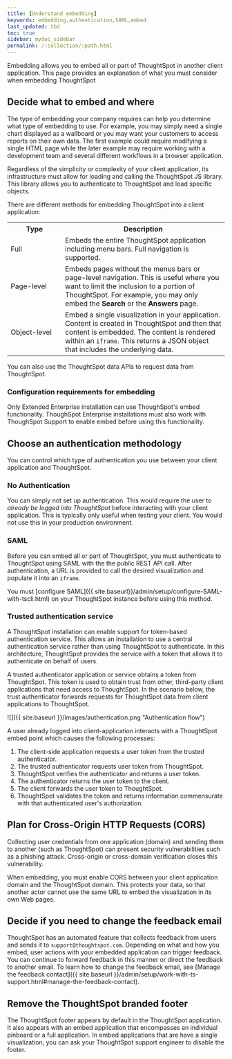```yaml
---
title: [Understand embedding]
keywords: embedding,authentication,SAML,embed
last_updated: tbd
toc: true
sidebar: mydoc_sidebar
permalink: /:collection/:path.html
---
```

Embedding allows you to embed all or part of ThoughtSpot in another client
application. This page provides an explanation of what you must
consider when embedding ThoughtSpot

## Decide what to embed and where

The type of embedding your company requires can help you determine what type of
embedding to use. For example, you may simply need a single chart displayed as a
wallboard or you may want your customers to access reports on their own data.
The first example could require modifying a single HTML page while the later
example may require working with a development team and several different
workflows in a browser application.

Regardless of the simplicity or complexity of your client application, its
infrastructure must allow for loading and calling the ThoughtSpot JS library.
This library allows you to authenticate to ThoughtSpot and load specific
objects.

There are different methods for embedding ThoughtSpot into a client application:

<table>
<colgroup>
   <col style="width:25%">
   <col style="width:75%">
</colgroup>
  <tr>
    <th>Type</th>
    <th>Description</th>
  </tr>
  <tr>
    <td>Full</td>
    <td>Embeds the entire ThoughtSpot application including menu bars. Full navigation is supported.</td>
  </tr>
  <tr>
    <td>Page-level</td>
    <td>Embeds pages without the menus bars or page-level navigation. This is useful where you want to limit the inclusion to a portion of ThoughtSpot. For example, you may only embed the <strong>Search</strong> or the <strong>Answers</strong> page.</td>
  </tr>
  <tr>
    <td>Object-level</td>
    <td>Embed a single visualization in your application. Content is created in ThoughtSpot and then that content is embedded. The content is rendered within an <code>iframe</code>. This returns a JSON object that includes the underlying data.</td>
  </tr>
</table>

You can also use the ThoughtSpot data APIs to request data from ThoughtSpot.

### Configuration requirements for embedding

Only Extended Enterprise installation can use ThoughSpot's embed functionality.
ThoughSpot Enterprise installations must also work with ThoughSpot Support to
enable embed before using this functionality.


## Choose an authentication methodology

You can control which type of authentication you use between your client
application and ThoughtSpot.

### No Authentication

You can simply not set up authentication. This would require the user to
_already be logged into ThoughtSpot_ before interacting with your client
application. This is typically only useful when testing your client. You would
not use this in your production environment.

### SAML

Before you can embed all or part of ThoughtSpot, you must authenticate to
ThoughtSpot using SAML with the the public REST API call. After authentication,
a URL is provided to call the desired visualization and populate it into an
`iframe`.

You must [configure SAML]({{
site.baseurl}}/admin/setup/configure-SAML-with-tscli.html) on your ThoughtSpot
instance before using this method.

### Trusted authentication service

A ThoughtSpot installation can enable support for token-based authentication
service. This allows an installation to use a central authentication service
rather than using ThoughtSpot to authenticate. In this architecture, ThoughtSpot
provides the service with a token that allows it to authenticate on behalf of
users.

A trusted authenticator application or service obtains a token from ThoughtSpot.
This token is used to obtain trust from other, third-party client applications
that need access to ThoughtSpot. In the scenario below, the trust authenticator
forwards requests for ThoughtSpot data from client applications to ThoughtSpot.

![]({{ site.baseurl }}/images/authentication.png "Authentication flow")


A user already logged into client-application interacts with a ThoughtSpot embed
point which causes the following processes:

1. The client-side application requests a user token from the trusted authenticator.
2. The trusted authenticator requests user token from ThoughtSpot.
3. ThoughtSpot verifies the authenticator and returns a user token.
4. The authenticator returns the user token to the client.
5. The client forwards the user token to ThoughtSpot.
6. ThoughtSpot validates the token and returns information commensurate with that authenticated user's authorization.


## Plan for Cross-Origin HTTP Requests (CORS)

Collecting user credentials from one application (domain) and sending them to
another (such as ThoughtSpot) can present security vulnerabilities such as a
phishing attack. Cross-origin or cross-domain verification closes this vulnerability.

When embedding, you must enable CORS between your client application domain and
the ThoughtSpot domain. This protects your data, so that another actor cannot
use the same URL to embed the visualization in its own Web pages.

## Decide if you need to change the feedback email

ThoughtSpot has an automated feature that collects feedback from users and sends
it to `support@thoughtspot.com`. Depending on what and how you embed, user
actions with your embedded application can trigger feedback. You can continue to
forward feedback in this manner or direct the feedback to another email. To
learn how to change the feedback email, see [Manage the feedback contact]({{
site.baseurl }}/admin/setup/work-with-ts-support.html#manage-the-feedback-contact).

## Remove the ThoughtSpot branded footer

The ThoughtSpot footer appears by default in the ThoughtSpot application. It
also appears with an embed application that encompasses an individual pinboard
or a full application. In embed applications that are have a single
visualization, you can ask your ThoughtSpot support engineer to disable the
footer.
